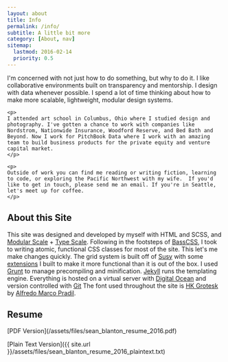 ```yaml
---
layout: about
title: Info
permalink: /info/
subtitle: A little bit more
category: [About, nav]
sitemap:
  lastmod: 2016-02-14
  priority: 0.5
---
```


<div class="xs-mb-5">
	<p>
	I'm concerned with not just how to do something, but why to do it. I like collaborative environments built on transparency and mentorship. I design with data whenever possible. I spend a lot of time thinking about how to make more scalable, lightweight, modular design systems. 
	</p>

	<p>
	I attended art school in Columbus, Ohio where I studied design and photography. I've gotten a chance to work with companies like Nordstrom, Nationwide Insurance, Woodford Reserve, and Bed Bath and Beyond. Now I work for PitchBook Data where I work with an amazing team to build business products for the private equity and venture capital market.
	</p>

	<p>
	Outside of work you can find me reading or writing fiction, learning to code, or exploring the Pacific Northwest with my wife.  If you'd like to get in touch, please send me an email. If you're in Seattle, let's meet up for coffee.
	</p>
			
</div>

<div class="xs-mb-5">
<h2> About this Site </h2>
<p>
	This site was designed and developed by myself with HTML and SCSS, and <a href="http://www.modularscale.com/" class="u"> Modular Scale</a> + <a href="http://type-scale.com/" class="u"> Type Scale</a>. Following in the footsteps of <a href="https://github.com/basscss/basscss" alt="BassCSS Github" class="u"> BassCSS</a>, I took to writing atomic, functional CSS classes for most of the site. This let's me make changes quickly. The grid system is built off of <a href="http://susy.oddbird.net/" alt="Susy" class="u"> Susy</a> with some  <a href="https://github.com/seanblanton/susybricks" alt="Susy Bricks" class="u">extensions</a> I built to make it more functional than it is out of the box. I used <a href="http://gruntjs.com/" alt="GruntJS" class="u"> Grunt</a>  to manage precompiling and minification. <a href="http://jekyllrb.com/" alt="Jekyll" class="u"> Jekyll</a> runs the templating engine. Everything is hosted on a virtual server with <a href="http://digitalocean.com/" alt="Digital Ocean" class="u"> Digital Ocean</a>  and version controlled with <a href="http://git-scm.com/" alt="Git" class="u"> Git</a> The font used throughout the site is <a href="https://www.behance.net/gallery/28749913/HK-Grotesk-Open-Source-Typeface" alt="HK Grotesk" class="u">HK Grotesk</a> by <a href="http://alfredomarcopradil.com/" alt="Alfredo Marco Pradil website" class="u">Alfredo Marco Pradil</a>. 
</p>
</div>

<h2> Resume </h2>
[PDF Version](/assets/files/sean_blanton_resume_2016.pdf) 

[Plain Text Version]({{ site.url }}/assets/files/sean_blanton_resume_2016_plaintext.txt)
